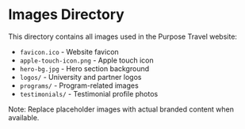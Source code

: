 # Images Directory

This directory contains all images used in the Purpose Travel website:

- `favicon.ico` - Website favicon
- `apple-touch-icon.png` - Apple touch icon
- `hero-bg.jpg` - Hero section background
- `logos/` - University and partner logos
- `programs/` - Program-related images
- `testimonials/` - Testimonial profile photos

Note: Replace placeholder images with actual branded content when available. 